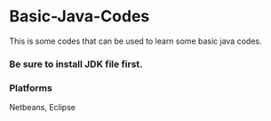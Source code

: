 # Basic-Java-Codes
This is some codes that can be used to learn some basic java codes.

### Be sure to install JDK file first.
### Platforms
Netbeans, Eclipse
